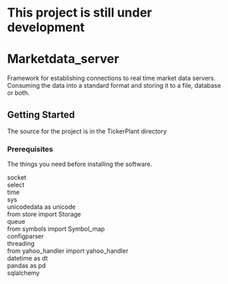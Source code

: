 # This project is still under development 
# Marketdata_server

Framework for establishing connections to real time market data servers. Consuming the data into a standard format and storing it to a file, database or both. 

## Getting Started

The source for the project is in the TickerPlant directory

### Prerequisites

The things you need before installing the software.

socket <br />
select <br />
time <br />
sys <br />
unicodedata as unicode <br />
from store import Storage <br />
queue <br />
from symbols import Symbol_map <br />
configparser <br />
threading  <br />
from yahoo_handler import yahoo_handler <br />
datetime as dt <br />
pandas as pd  <br />
sqlalchemy <br />


